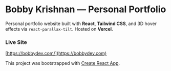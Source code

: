 # Bobby Krishnan — Personal Portfolio

Personal portfolio website built with **React**, **Tailwind CSS**, and 3D hover effects via `react-parallax-tilt`. Hosted on **Vercel**.

###  Live Site
[https://bobbydev.com/](https://bobbydev.com)

This project was bootstrapped with [Create React App](https://github.com/facebook/create-react-app).
